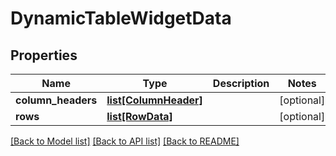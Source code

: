 # DynamicTableWidgetData

## Properties
Name | Type | Description | Notes
------------ | ------------- | ------------- | -------------
**column_headers** | [**list[ColumnHeader]**](ColumnHeader.md) |  | [optional] 
**rows** | [**list[RowData]**](RowData.md) |  | [optional] 

[[Back to Model list]](../README.md#documentation-for-models) [[Back to API list]](../README.md#documentation-for-api-endpoints) [[Back to README]](../README.md)

